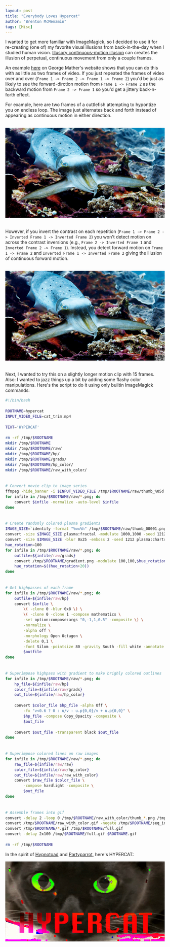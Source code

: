 ```yaml
---
layout: post
title: "Everybody Loves Hypercat"
author: "Brenton McMenamin"
tags: [Misc]
---
```


I wanted to get more familiar with ImageMagick, so I decided to use it for re-creating (one of) my favorite visual illusions from back-in-the-day when I studied human vision. [Illusory continuous-motion illusion](https://journals.sagepub.com/doi/abs/10.1068/p150627) can creates the illusion of perpetual, continuous movement from only a couple frames.

An example [here](http://www.georgemather.com/MotionDemos/FourstrokeQT.html) on George Mather's website shows that you can do this with as little as two frames of video. If you just repeated the frames of video over and over (`Frame 1 -> Frame 2 -> Frame 1 -> Frame 2`) you'd be just as likely to see the forward-dirction motion from `Frame 1 -> Frame 2` as the backward motion from `Frame 2 -> Frame 1` so you'd get a jittery back-n-forth effect.

For example, here are two frames of a cuttlefish attempting to hypontize you on endless loop. The image just alternates back and forth instead of appearing as continuous motion in either direction.

<br>
<div align="center">
    <img alt="Two-frame cuttlefish. You ain't hyponotizin' me." src="/figs/hypercat/2frame_cuttlefish.gif" width="600px">
</div>
<br>


However, if you invert the contrast on each repetition (`Frame 1 -> Frame 2 -> Inverted Frame 1 -> Inverted Frame 2`) you won't detect motion on across the contrast inversions (e.g., `Frame 2 -> Inverted Frame 1` and `Inverted Frame 2 -> Frame 1`). Instead, you detect forward motion on `Frame 1 -> Frame 2` and `Inverted Frame 1 -> Inverted Frame 2` giving the illusion of continuous forward motion.

<br>
<div align="center">
    <img alt="Four-frame cuttlefish is hypotastic." src="/figs/hypercat/4frame_cuttlefish.gif" width="600px">
</div>
<br>

Next, I wanted to try this on a slightly longer motion clip with 15 frames. Also: I wanted to jazz things up a bit by adding some flashy color manipulations. Here's the script to do it using only builtin ImageMagick commands:

```bash
#!/bin/bash

ROOTNAME=hypercat
INPUT_VIDEO_FILE=cat_trim.mp4

TEXT='HYPERCAT'

rm -rf /tmp/$ROOTNAME
mkdir /tmp/$ROOTNAME
mkdir /tmp/$ROOTNAME/raw/
mkdir /tmp/$ROOTNAME/hp/
mkdir /tmp/$ROOTNAME/grads/
mkdir /tmp/$ROOTNAME/hp_color/
mkdir /tmp/$ROOTNAME/raw_with_color/


# Convert movie clip to image series
ffmpeg -hide_banner -i $INPUT_VIDEO_FILE /tmp/$ROOTNAME/raw/thumb_%05d.png
for infile in /tmp/$ROOTNAME/raw/*.png; do
    convert $infile -normalize -auto-level $infile
done


# Create randomly colored plasma gradients
IMAGE_SIZE=`identify -format "%wx%h" /tmp/$ROOTNAME/raw/thumb_00001.png`
convert -size $IMAGE_SIZE plasma:fractal -modulate 1000,1000 -seed 1212 /tmp/$ROOTNAME/_gradient.png
convert -size $IMAGE_SIZE -blur 0x25 -emboss 2 -seed 1212 plasma:chartreuse-HotPink /tmp/$ROOTNAME/gradient.png
hue_rotation=100
for infile in /tmp/$ROOTNAME/raw/*.png; do
    outfile=${infile/raw/grads}
    convert /tmp/$ROOTNAME/gradient.png -modulate 100,100,$hue_rotation -alpha on $outfile
    hue_rotation=$((hue_rotation+20)) 
done


# Get highpasses of each frame
for infile in /tmp/$ROOTNAME/raw/*.png; do
    outfile=${infile/raw/hp}
    convert $infile \
        \( -clone 0 -blur 0x8 \) \
        \( -clone 0 -clone 1 -compose mathematics \
        -set option:compose:args "0,-1,1,0.5" -composite \) \
        -normalize \
        -alpha off \
        -morphology Open Octagon \
        -delete 0,1 \
        -font Silom -pointsize 80 -gravity South -fill white -annotate 0 $TEXT \
        $outfile
done


# Superimpose highpass with gradient to make brighly colored outlines
for infile in /tmp/$ROOTNAME/raw/*.png; do
    hp_file=${infile/raw/hp}
    color_file=${infile/raw/grads}
    out_file=${infile/raw/hp_color}

    convert $color_file $hp_file -alpha Off \
        -fx "v<0.6 ? 0 : u/v - u.p{0,0}/v + u.p{0,0}" \
        $hp_file -compose Copy_Opacity -composite \
        $out_file

    convert $out_file -transparent black $out_file
done


# Superimpose colored lines on raw images
for infile in /tmp/$ROOTNAME/raw/*.png; do
    raw_file=${infile/raw/raw}
    color_file=${infile/raw/hp_color}
    out_file=${infile/raw/raw_with_color}
    convert $raw_file $color_file \
        -compose hardlight -composite \
        $out_file
done


# Assemble frames into gif
convert -delay 2 -loop 0 /tmp/$ROOTNAME/raw_with_color/thumb_*.png /tmp/$ROOTNAME/raw_with_color.gif
convert /tmp/$ROOTNAME/raw_with_color.gif -negate /tmp/$ROOTNAME/seq_inv.gif
convert /tmp/$ROOTNAME/*.gif /tmp/$ROOTNAME/full.gif
convert -delay 2x100 /tmp/$ROOTNAME/full.gif $ROOTNAME.gif 

rm -rf /tmp/$ROOTNAME
```


In the spirit of [Hypnotoad](https://futurama.fandom.com/wiki/Hypnotoad) and [Partyparrot](https://cultofthepartyparrot.com/), here's HYPERCAT:

<div align="center">
    <img alt="HYPERCAT" src="/figs/hypercat/hypercat.gif" width="600px">
</div>

